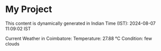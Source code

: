 # My Project

This content is dynamically generated in Indian Time (IST): 2024-08-07 11:09:02 IST


Current Weather in Coimbatore:
Temperature: 27.88 °C
Condition: few clouds
